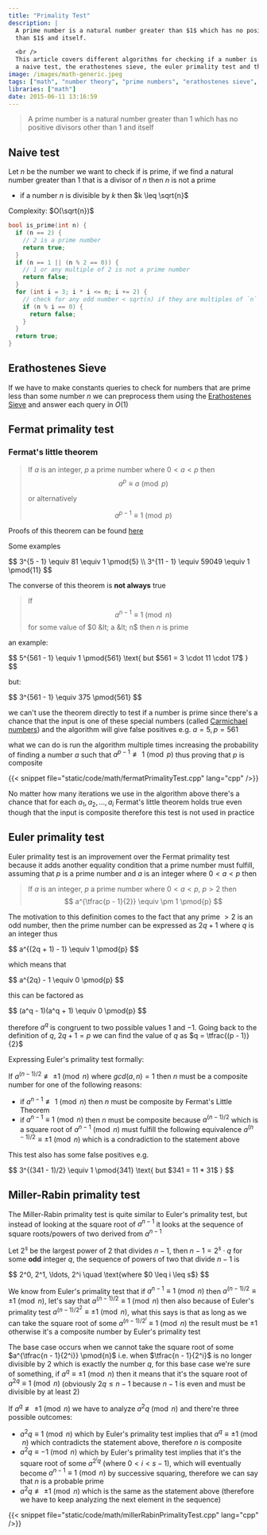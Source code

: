 ```yaml
---
title: "Primality Test"
description: |
  A prime number is a natural number greater than $1$ which has no positive divisors other
  than $1$ and itself.

  <br />
  This article covers different algorithms for checking if a number is prime or not including
  a naive test, the erathostenes sieve, the euler primality test and the miller-rabin primality test.
image: /images/math-generic.jpeg
tags: ["math", "number theory", "prime numbers", "erathostenes sieve", "fermat primality test", "euler primality test", "miller-rabin primality test"]
libraries: ["math"]
date: 2015-06-11 13:16:59
---
```


> A prime number is a natural number greater than $1$ which has no positive divisors other than $1$ and itself

## Naive test

Let $n$ be the number we want to check if is prime, if we find a natural number greater than $1$ that is a divisor of $n$ then $n$ is not a prime

- if a number $n$ is divisible by $k$ then $k \leq \sqrt{n}$

Complexity: $O(\sqrt{n})$

```cpp
bool is_prime(int n) {
  if (n == 2) {
    // 2 is a prime number
    return true;
  }
  if (n == 1 || (n % 2 == 0)) {
    // 1 or any multiple of 2 is not a prime number
    return false;
  }
  for (int i = 3; i * i <= n; i += 2) {
    // check for any odd number < sqrt(n) if they are multiples of `n`
    if (n % i == 0) {
      return false;
    }
  }
  return true;
}
```

## Erathostenes Sieve

If we have to make constants queries to check for numbers that are prime less than some number $n$ we can preprocess them using the [Erathostenes Sieve](../eathostenes-sieve/) and answer each query in $O(1)$

## Fermat primality test

### Fermat's little theorem

> If $a$ is an integer, $p$ a prime number where $0 < a < p$ then
> $$
a^p \equiv a \pmod{p}
$$
>
> or alternatively
>
> $$
a^{p-1} \equiv 1 \pmod{p}
$$

Proofs of this theorem can be found [here](http://artofproblemsolving.com/wiki/index.php/Fermat's_Little_Theorem)

Some examples

<div>$$
3^{5 - 1} \equiv 81 \equiv 1 \pmod{5} \\
3^{11 - 1} \equiv 59049 \equiv 1 \pmod{11}
$$</div>

The converse of this theorem is **not always** true

> If $$ a^{n - 1} \equiv 1 \pmod{n} $$ for some value of $0 &lt; a &lt; n$ then $n$ is prime

an example:

<div>$$
5^{561 - 1} \equiv 1 \pmod{561} \text{ but $561 = 3 \cdot 11 \cdot 17$ }
$$</div>

but:

<div>$$
3^{561 - 1} \equiv 375 \pmod{561}
$$</div>

we can't use the theorem directly to test if a number is prime since there's a chance that the input is one of these special numbers (called [Carmichael numbers](https://www.wikiwand.com/en/Carmichael_number)) and the algorithm will give false positives e.g. $a = 5, p = 561$

what we can do is run the algorithm multiple times increasing the probability of finding a number $a$ such that $a^{p - 1} \not\equiv 1 \pmod{p}$ thus proving that $p$ is composite

{{< snippet file="static/code/math/fermatPrimalityTest.cpp" lang="cpp" />}}

No matter how many iterations we use in the algorithm above there's a chance that for each $a_1, a_2, \ldots, a_i$ Fermat's little theorem holds true even though that the input is composite therefore this test is not used in practice

## Euler primality test

Euler primality test is an improvement over the Fermat primality test because it adds another equality condition that a prime number must fulfill, assuming that $p$ is a prime number and $a$ is an integer where $0 < a < p$ then

> If $a$ is an integer, $p$ a prime number where $0 < a < p$, $p > 2$ then $$ a^{\tfrac{p - 1}{2}} \equiv \pm 1 \pmod{p} $$

The motivation to this definition comes to the fact that any prime $> 2$ is an odd number, then the prime number can be expressed as $2q + 1$ where $q$ is an integer thus

<div>$$
a^{(2q + 1) - 1} \equiv 1 \pmod{p}
$$</div>

which means that

<div>$$
a^{2q} - 1 \equiv 0 \pmod{p}
$$</div>

this can be factored as

<div>$$
(a^q - 1)(a^q + 1) \equiv 0 \pmod{p}
$$</div>

therefore $a^q$ is congruent to two possible values $1$ and $-1$. Going back to the definition of $q$, $2q + 1 = p$ we can find the value of $q$ as $q = \tfrac{(p - 1)}{2}$

Expressing Euler's primality test formally:

If $a^{(n - 1) / 2} \not\equiv \pm 1 \pmod n$ where $gcd(a, n) = 1$ then $n$ must be a composite number for one of the following reasons:

- if $a^{n - 1} \not\equiv 1 \pmod{n}$ then $n$ must be composite by Fermat's Little Theorem
- if $a^{n - 1} \equiv 1 \pmod{n}$ then $n$ must be composite because $a^{(n - 1) / 2}$ which is a square root of $a^{n - 1} \pmod{n}$ must fulfill the following equivalence $a^{(n - 1) / 2} \equiv \pm 1 \pmod n$ which is a condradiction to the statement above

This test also has some false positives e.g.

<div>$$
3^{(341 - 1)/2} \equiv 1 \pmod{341} \text{ but $341 = 11 * 31$ }
$$</div>

## Miller-Rabin primality test

The Miller-Rabin primality test is quite similar to Euler's primality test, but instead of looking at the square root of $a^{n - 1}$ it looks at the sequence of square roots/powers of two derived from $a^{n - 1}$

Let $2^s$ be the largest power of $2$ that divides $n - 1$, then $n - 1 = 2^s \cdot q$ for some **odd** integer $q$, the sequence of powers of two that divide $n - 1$ is

<div>$$
2^0, 2^1, \ldots, 2^i \quad \text{where $0 \leq i \leq s$}
$$</div>

We know from Euler's primality test that if $a^{n - 1} \equiv 1 \pmod{n}$ then $a^{(n - 1) / 2} \equiv \pm 1 \pmod{n}$, let's say that $a^{(n - 1) / 2} \equiv 1 \pmod{n}$ then also because of Euler's primality test $a^{(n - 1) / 2^2} \equiv \pm 1 \pmod{n}$, what this says is that as long as we can take the square root of some $a^{(n - 1) / 2^i} \equiv 1 \pmod{n}$ the result must be $\pm 1$ otherwise it's a composite number by Euler's primality test

The base case occurs when we cannot take the square root of some $a^{\tfrac{n - 1}{2^i}} \pmod{n}$ i.e. when $\tfrac{n - 1}{2^i}$ is no longer divisible by $2$ which is exactly the number $q$, for this base case we're sure of something, if $a^q \equiv \pm 1 \pmod{n}$ then it means that it's the square root of $a^{2q} \equiv 1 \pmod{n}$ (obviously $2q \leq n - 1$ because $n - 1$ is even and must be divisible by at least $2$)

If $a^q \not\equiv \pm 1 \pmod{n}$ we have to analyze $a^2q \pmod{n}$ and there're three possible outcomes:

- $a^2q \equiv 1 \pmod{n}$ which by Euler's primality test implies that $a^q \equiv \pm 1 \pmod{n}$ which contradicts the statement above, therefore $n$ is composite
- $a^2q \equiv -1 \pmod{n}$ which by Euler's primality test implies that it's the square root of some $a^{2^iq}$ (where $0 < i < s-1$), which will eventually become $a^{n - 1} \equiv 1 \pmod{n}$ by successive squaring, therefore we can say that $n$ is a probable prime
- $a^2q \not\equiv \pm 1 \pmod{n}$ which is the same as the statement above (therefore we have to keep analyzing the next element in the sequence)

{{< snippet file="static/code/math/millerRabinPrimalityTest.cpp" lang="cpp" />}}
